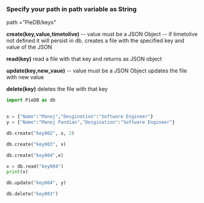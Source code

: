 <h3>Specify your path in path variable as String</h3>

path ="PieDB/keys"

<strong>create(key,value,timetolive)</strong> -- value must be a JSON Object -- if timetolive not defined it will persist in db.
    creates a file with the specified key and value of the JSON

<strong>read(key)</strong>
    read a file with that key and returns as JSON object

<strong>update(key,new_vaue)</strong> -- value must be a JSON Object
    updates the file with new value

<strong>delete(key)</strong>
    deletes the file with that key

```python
import PieDB as db


x = {"Name":"Manoj","Desgination":"Software Engineer"}
y = {"Name":"Manoj Pandian","Desgination":"Software Engineer"}

db.create("key002", x, 2)

db.create("key003", x)

db.create("key004",x)

x = db.read("key004")
print(x)

db.update("key004", y)

db.delete("key003")
```
